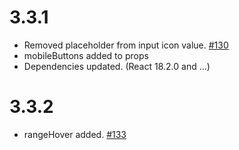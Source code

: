 # 3.3.1

- Removed placeholder from input icon value. [#130](https://github.com/shahabyazdi/react-multi-date-picker/issues/130)
- mobileButtons added to props
- Dependencies updated. (React 18.2.0 and ...)

# 3.3.2

- rangeHover added. [#133](https://github.com/shahabyazdi/react-multi-date-picker/issues/133)
